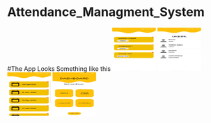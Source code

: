 # Attendance_Managment_System
#The App Looks Something like this
<img src="/Assets/Scrrenshot_1.jpeg" width="100" height="100">
<img src="/Assets/Scrrenshot_2.jpeg" width="100" height="100">
<img src="/Assets/Scrrenshot_3.jpeg" width="100" height="100">
<img src="/Assets/Scrrenshot_4.jpeg" width="100" height="100">
